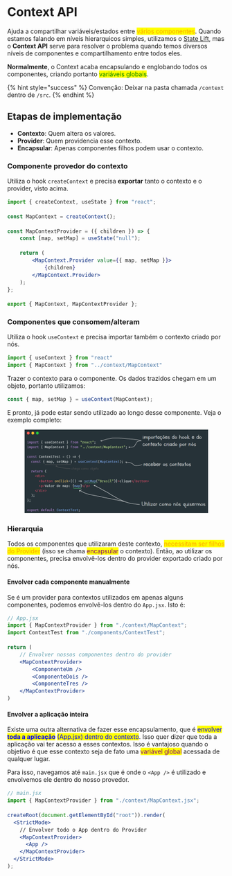 # Context API

Ajuda a compartilhar variáveis/estados entre <mark style="color:orange;">vários componentes</mark>. Quando estamos falando em níveis hierarquicos simples, utilizamos o [State Lift](state-lift.md), mas o **Context API** serve para resolver o problema quando temos diversos níveis de componentes e compartilhamento entre todos eles.

**Normalmente**, o Context acaba encapsulando e englobando todos os componentes, criando portanto <mark style="color:green;">variáveis globais</mark>.

{% hint style="success" %}
Convenção: Deixar na pasta chamada `/context` dentro de `/src`.
{% endhint %}

## Etapas de implementação

* **Contexto**: Quem altera os valores.
* **Provider**: Quem providencia esse contexto.
* **Encapsular**: Apenas componentes filhos podem usar o contexto.

### Componente provedor do contexto

Utiliza o hook `createContext` e precisa **exportar** tanto o contexto e o provider, visto acima.

```jsx
import { createContext, useState } from "react";

const MapContext = createContext();

const MapContextProvider = ({ children }) => {
    const [map, setMap] = useState("null");

    return (
        <MapContext.Provider value={{ map, setMap }}>
            {children}
        </MapContext.Provider>
    );
};

export { MapContext, MapContextProvider };
```

### Componentes que consomem/alteram

Utiliza o hook `useContext` e precisa importar também o contexto criado por nós.

```javascript
import { useContext } from "react"
import { MapContext } from "../context/MapContext"
```

Trazer o contexto para o componente. Os dados trazidos chegam em um objeto, portanto utilizamos:

```jsx
const { map, setMap } = useContext(MapContext);
```

E pronto, já pode estar sendo utilizado ao longo desse componente. Veja o exemplo completo:

<figure><img src="../../../../.gitbook/assets/context api componente que recebe.png" alt=""><figcaption></figcaption></figure>

### Hierarquia

Todos os componentes que utilizaram deste contexto, <mark style="color:orange;">necessitam ser filhos do Provider</mark> (isso se chama <mark style="color:purple;">encapsular</mark> o contexto). Então, ao utilizar os componentes, precisa envolvê-los dentro do provider exportado criado por nós.

#### Envolver cada componente manualmente

Se é um provider para contextos utilizados em apenas alguns componentes, podemos envolvê-los dentro do `App.jsx`. Isto é:

```jsx
// App.jsx
import { MapContextProvider } from "./context/MapContext";
import ContextTest from "./components/ContextTest";

return (
    // Envolver nossos componentes dentro do provider
    <MapContextProvider>
        <ComponenteUm />
        <ComponenteDois />
        <ComponenteTres />
    </MapContextProvider>
)
```

#### Envolver a aplicação inteira

Existe uma outra alternativa de fazer esse encapsulamento, que é <mark style="color:blue;">envolver</mark> <mark style="color:blue;"></mark><mark style="color:blue;">**toda a aplicação**</mark> <mark style="color:blue;"></mark><mark style="color:blue;">(App.jsx) dentro do contexto</mark>. Isso quer dizer que toda a aplicação vai ter acesso a esses contextos. Isso é vantajoso quando o objetivo é que esse contexto seja de fato uma <mark style="color:purple;">variável global</mark> acessada de qualquer lugar.

Para isso, navegamos até `main.jsx` que é onde o `<App />` é utilizado e envolvemos ele dentro do nosso provedor.

```jsx
// main.jsx
import { MapContextProvider } from "./context/MapContext.jsx";

createRoot(document.getElementById("root")).render(
  <StrictMode>
    // Envolver todo o App dentro do Provider
    <MapContextProvider>
      <App />
    </MapContextProvider>
  </StrictMode>
);
```
